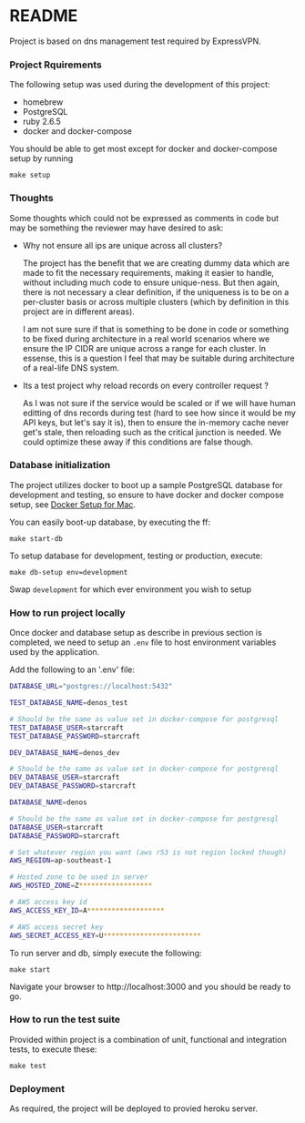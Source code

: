 # README
Project is based on dns management test required by ExpressVPN.

### Project Rquirements

The following setup was used during the development of this project:

- homebrew
- PostgreSQL
- ruby 2.6.5
- docker and docker-compose

You should be able to get most except for docker and docker-compose setup by running

```
make setup
```

### Thoughts

Some thoughts which could not be expressed as comments in code but may be something the reviewer may have desired to ask:

- Why not ensure all ips are unique across all clusters?

	The project has the benefit that we are creating dummy data which are made to fit the necessary requirements, making it easier to handle, without including
	much code to ensure unique-ness. But then again, there is not necessary a clear definition, if the uniqueness is to be on a per-cluster basis or across
	multiple clusters (which by definition in this project are in different areas). 

	I am not sure sure if that is something to be done in code or something to be 
	fixed during architecture in a real world scenarios where we ensure the IP CIDR are unique across a range for each cluster. In essense, this is a question I feel that may be suitable during architecture of a real-life DNS
	system. 

- Its a test project why reload records on every controller request ?

	As I was not sure if the service would be scaled or if we will have human
	editting of dns records during test (hard to see how since it would be my API keys, but let's say it is), then to ensure the in-memory cache never
	get's stale, then reloading such as the critical junction is needed. We could optimize these away if this conditions are false though.

### Database initialization

The project utilizes docker to boot up a sample PostgreSQL database for development
and testing, so ensure to have docker and docker compose setup, see [Docker Setup for Mac](https://docs.docker.com/docker-for-mac/).

You can easily boot-up database, by executing the ff:

```
make start-db

```

To setup database for development, testing or production, execute:

```
make db-setup env=development
```

Swap `development` for which ever environment you wish to setup


### How to run project locally

Once docker and database setup as describe in previous section is completed, we need to setup an `.env` file to host environment variables used by the application.

Add the following to an '.env' file:

```bash
DATABASE_URL="postgres://localhost:5432"

TEST_DATABASE_NAME=denos_test

# Should be the same as value set in docker-compose for postgresql
TEST_DATABASE_USER=starcraft
TEST_DATABASE_PASSWORD=starcraft

DEV_DATABASE_NAME=denos_dev

# Should be the same as value set in docker-compose for postgresql
DEV_DATABASE_USER=starcraft
DEV_DATABASE_PASSWORD=starcraft

DATABASE_NAME=denos

# Should be the same as value set in docker-compose for postgresql
DATABASE_USER=starcraft
DATABASE_PASSWORD=starcraft

# Set whatever region you want (aws r53 is not region locked though)
AWS_REGION=ap-southeast-1

# Hosted zone to be used in server
AWS_HOSTED_ZONE=Z******************

# AWS access key id
AWS_ACCESS_KEY_ID=A*******************

# AWS access secret key
AWS_SECRET_ACCESS_KEY=U************************

```


To run server and db, simply execute the following:


```
make start
```

Navigate your browser to http://localhost:3000 and you should be ready to go.

### How to run the test suite

Provided within project is a combination of unit, functional and integration tests, to execute these:

```
make test
```

### Deployment

As required, the project will be deployed to provied heroku server.

